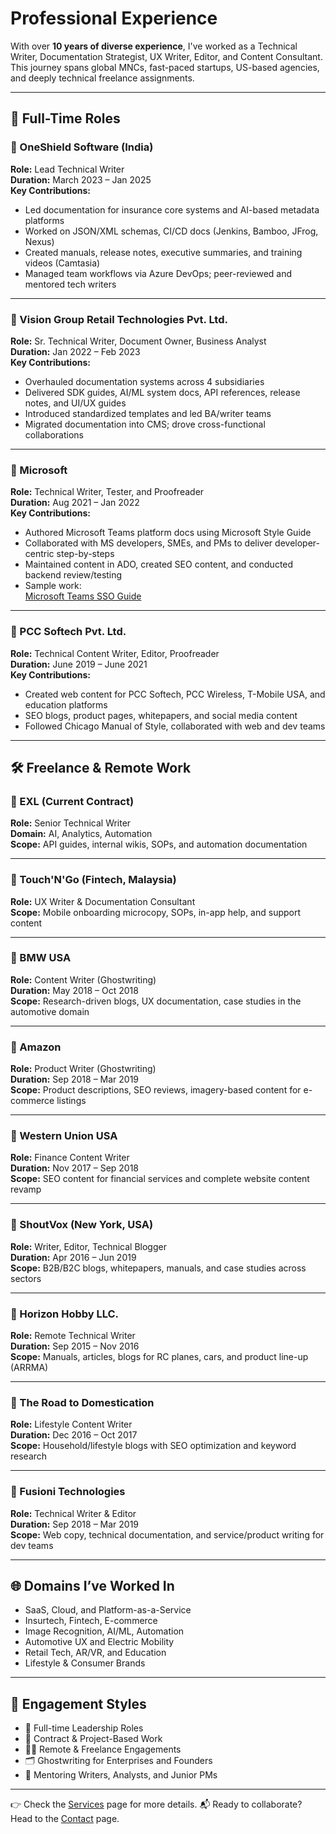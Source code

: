 # Professional Experience

With over **10 years of diverse experience**, I've worked as a Technical Writer, Documentation Strategist, UX Writer, Editor, and Content Consultant. This journey spans global MNCs, fast-paced startups, US-based agencies, and deeply technical freelance assignments.

---

## 🧱 Full-Time Roles

### 🏢 OneShield Software (India)
**Role:** Lead Technical Writer  
**Duration:** March 2023 – Jan 2025  
**Key Contributions:**
- Led documentation for insurance core systems and AI-based metadata platforms
- Worked on JSON/XML schemas, CI/CD docs (Jenkins, Bamboo, JFrog, Nexus)
- Created manuals, release notes, executive summaries, and training videos (Camtasia)
- Managed team workflows via Azure DevOps; peer-reviewed and mentored tech writers

---

### 🏢 Vision Group Retail Technologies Pvt. Ltd.
**Role:** Sr. Technical Writer, Document Owner, Business Analyst  
**Duration:** Jan 2022 – Feb 2023  
**Key Contributions:**
- Overhauled documentation systems across 4 subsidiaries
- Delivered SDK guides, AI/ML system docs, API references, release notes, and UI/UX guides
- Introduced standardized templates and led BA/writer teams
- Migrated documentation into CMS; drove cross-functional collaborations

---

### 🏢  Microsoft
**Role:** Technical Writer, Tester, and Proofreader  
**Duration:** Aug 2021 – Jan 2022  
**Key Contributions:**
- Authored Microsoft Teams platform docs using Microsoft Style Guide
- Collaborated with MS developers, SMEs, and PMs to deliver developer-centric step-by-steps
- Maintained content in ADO, created SEO content, and conducted backend review/testing  
- Sample work:  
  [Microsoft Teams SSO Guide](https://docs.microsoft.com/en-us/microsoftteams/platform/bots/how-to/authentication/auth-aad-sso-bots)

---

### 🏢 PCC Softech Pvt. Ltd.
**Role:** Technical Content Writer, Editor, Proofreader  
**Duration:** June 2019 – June 2021  
**Key Contributions:**
- Created web content for PCC Softech, PCC Wireless, T-Mobile USA, and education platforms
- SEO blogs, product pages, whitepapers, and social media content
- Followed Chicago Manual of Style, collaborated with web and dev teams

---

## 🛠️ Freelance & Remote Work

### 🔹 EXL (Current Contract)
**Role:** Senior Technical Writer  
**Domain:** AI, Analytics, Automation  
**Scope:** API guides, internal wikis, SOPs, and automation documentation

---

### 🔹 Touch'N'Go (Fintech, Malaysia)
**Role:** UX Writer & Documentation Consultant  
**Scope:** Mobile onboarding microcopy, SOPs, in-app help, and support content

---

### 🔹 BMW USA
**Role:** Content Writer (Ghostwriting)  
**Duration:** May 2018 – Oct 2018  
**Scope:** Research-driven blogs, UX documentation, case studies in the automotive domain

---

### 🔹 Amazon
**Role:** Product Writer (Ghostwriting)  
**Duration:** Sep 2018 – Mar 2019  
**Scope:** Product descriptions, SEO reviews, imagery-based content for e-commerce listings

---

### 🔹 Western Union USA
**Role:** Finance Content Writer  
**Duration:** Nov 2017 – Sep 2018  
**Scope:** SEO content for financial services and complete website content revamp

---

### 🔹 ShoutVox (New York, USA)
**Role:** Writer, Editor, Technical Blogger  
**Duration:** Apr 2016 – Jun 2019  
**Scope:** B2B/B2C blogs, whitepapers, manuals, and case studies across sectors

---

### 🔹 Horizon Hobby LLC.
**Role:** Remote Technical Writer  
**Duration:** Sep 2015 – Nov 2016  
**Scope:** Manuals, articles, blogs for RC planes, cars, and product line-up (ARRMA)

---

### 🔹 The Road to Domestication
**Role:** Lifestyle Content Writer  
**Duration:** Dec 2016 – Oct 2017  
**Scope:** Household/lifestyle blogs with SEO optimization and keyword research

---

### 🔹 Fusioni Technologies
**Role:** Technical Writer & Editor  
**Duration:** Sep 2018 – Mar 2019  
**Scope:** Web copy, technical documentation, and service/product writing for dev teams

---

## 🌐 Domains I’ve Worked In

- SaaS, Cloud, and Platform-as-a-Service  
- Insurtech, Fintech, E-commerce  
- Image Recognition, AI/ML, Automation  
- Automotive UX and Electric Mobility  
- Retail Tech, AR/VR, and Education  
- Lifestyle & Consumer Brands

---

## 🤝 Engagement Styles

- 🔧 Full-time Leadership Roles  
- 📄 Contract & Project-Based Work  
- 🧑‍💻 Remote & Freelance Engagements  
- 🗂️ Ghostwriting for Enterprises and Founders  
- 🧠 Mentoring Writers, Analysts, and Junior PMs

---

👉 Check the [Services](services.md) page for more details.
📬 Ready to collaborate? Head to the [Contact](contact.md) page.
